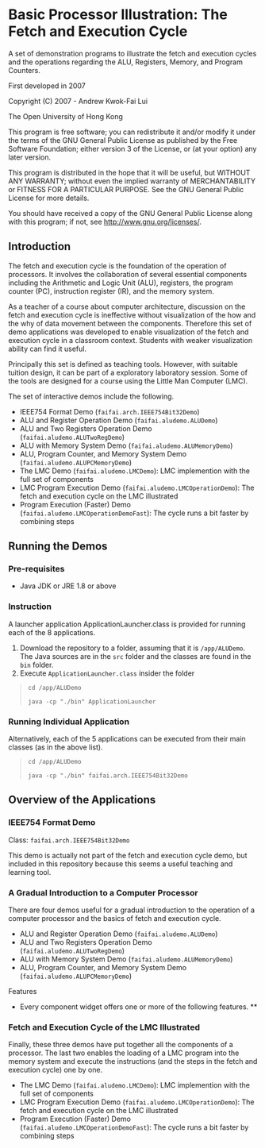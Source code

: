 # Basic Processor Illustration: The Fetch and Execution Cycle

A set of demonstration programs to illustrate the fetch and execution cycles and the operations regarding the ALU, Registers, Memory, and Program Counters.

First developed in 2007

Copyright (C) 2007 - Andrew Kwok-Fai Lui

The Open University of Hong Kong

This program is free software; you can redistribute it and/or modify it under the terms of the GNU General Public License as published by the Free Software Foundation; either version 3 of the License, or (at your option) any later version.

This program is distributed in the hope that it will be useful, but WITHOUT ANY WARRANTY; without even the implied warranty of MERCHANTABILITY or FITNESS FOR A PARTICULAR PURPOSE. See the GNU General Public License for more details.

You should have received a copy of the GNU General Public License along with this program; if not, see http://www.gnu.org/licenses/.

## Introduction

The fetch and execution cycle is the foundation of the operation of processors. It involves the collaboration of several essential components including the Arithmetic and Logic Unit (ALU), registers, the program counter (PC), instruction register (IR), and the memory system. 

As a teacher of a course about computer architecture, discussion on the fetch and execution cycle is ineffective without visualization of the how and the why of data movement between the components. Therefore this set of demo applications was developed to enable visualization of the fetch and execution cycle in a classroom context. Students with weaker visualization ability can find it useful.

Principally this set is defined as teaching tools. However, with suitable tuition design, it can be part of a exploratory laboratory session.  Some of the tools are designed for a course using the Little Man Computer (LMC).

The set of interactive demos include the following.
* IEEE754 Format Demo (`faifai.arch.IEEE754Bit32Demo`)
* ALU and Register Operation Demo (`faifai.aludemo.ALUDemo`)
* ALU and Two Registers Operation Demo (`faifai.aludemo.ALUTwoRegDemo`)
* ALU with Memory System Demo (`faifai.aludemo.ALUMemoryDemo`)
* ALU, Program Counter, and Memory System Demo (`faifai.aludemo.ALUPCMemoryDemo`)
* The LMC Demo (`faifai.aludemo.LMCDemo`): LMC implemention with the full set of components
* LMC Program Execution Demo (`faifai.aludemo.LMCOperationDemo`): The fetch and execution cycle on the LMC illustrated
* Program Execution (Faster) Demo (`faifai.aludemo.LMCOperationDemoFast`): The cycle runs a bit faster by combining steps

## Running the Demos
### Pre-requisites
* Java JDK or JRE 1.8 or above

### Instruction
A launcher application ApplicationLauncher.class is provided for running each of the 8 applications.

1. Download the repository to a folder, assuming that it is `/app/ALUDemo`. The Java sources are in the `src` folder and the classes are found in the `bin` folder.
2. Execute `ApplicationLauncher.class` insider the folder

> `cd /app/ALUDemo`
> 
> `java -cp "./bin" ApplicationLauncher`

### Running Individual Application

Alternatively, each of the 5 applications can be executed from their main classes (as in the above list).

> `cd /app/ALUDemo`
> 
> `java -cp "./bin" faifai.arch.IEEE754Bit32Demo`

## Overview of the Applications

### IEEE754 Format Demo 
Class: `faifai.arch.IEEE754Bit32Demo`

This demo is actually not part of the fetch and execution cycle demo, but included in this repository because this seems a useful teaching and learning tool.



### A Gradual Introduction to a Computer Processor
There are four demos useful for a gradual introduction to the operation of a computer processor and the basics of fetch and execution cycle.
* ALU and Register Operation Demo (`faifai.aludemo.ALUDemo`)
* ALU and Two Registers Operation Demo (`faifai.aludemo.ALUTwoRegDemo`)
* ALU with Memory System Demo (`faifai.aludemo.ALUMemoryDemo`)
* ALU, Program Counter, and Memory System Demo (`faifai.aludemo.ALUPCMemoryDemo`)

Features
* Every component widget offers one or more of the following features.
** 


### Fetch and Execution Cycle of the LMC Illustrated
Finally, these three demos have put together all the components of a processor. The last two enables the loading of a LMC program into the memory system and execute the instructions (and the steps in the fetch and execution cycle) one by one.
* The LMC Demo (`faifai.aludemo.LMCDemo`): LMC implemention with the full set of components
* LMC Program Execution Demo (`faifai.aludemo.LMCOperationDemo`): The fetch and execution cycle on the LMC illustrated
* Program Execution (Faster) Demo (`faifai.aludemo.LMCOperationDemoFast`): The cycle runs a bit faster by combining steps